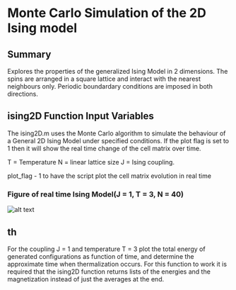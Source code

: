 
# Monte Carlo Simulation of the 2D Ising model

## Summary

Explores the properties of the generalized Ising Model in 2 dimensions. The spins are arranged in a square lattice and interact with the nearest neighbours only. 
Periodic boundardary conditions are imposed in both directions. 

## ising2D Function Input Variables

The ising2D.m uses the Monte Carlo algorithm to simulate the behaviour of a General 2D Ising Model under specified conditions. If the plot flag is set to 1 then 
it will show the real time change of the cell matrix over time. 

T = Temperature
N = linear lattice size
J = Ising coupling.

plot_flag - 1 to have the script plot the cell matrix evolution in real time

### Figure of real time Ising Model(J = 1, T = 3, N = 40)

![alt text](https://raw.githubusercontent.com/basilwong/monte-carlo-2D-ising/master/figures/real-time-ising.PNG)

## th
For the coupling J = 1 and temperature T = 3 plot the total energy of generated configurations as function of time, and determine the approximate time when thermalization occurs. For this function to work it is required that the ising2D function returns lists of the energies and the magnetization instead of just the averages at the end.
